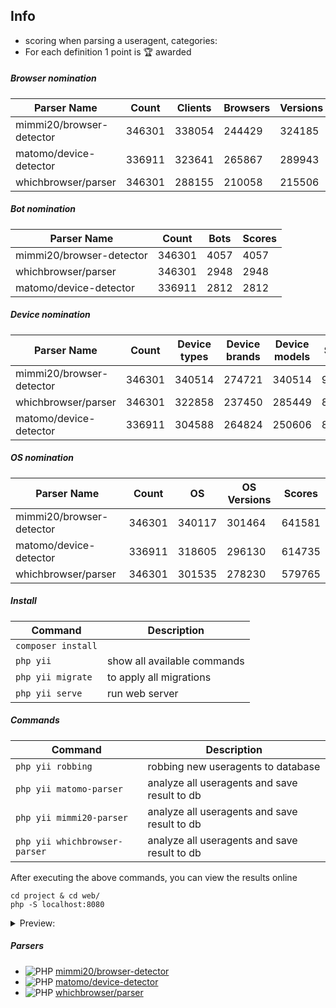 Info
---
* scoring when parsing a useragent, categories:
* For each definition 1 point is 🏆 awarded

##### Browser nomination
| Parser Name | Count | Clients | Browsers | Versions | Engines | Scores |
| ---- | ---- | ---- | ---- | ---- | ---- | ---- |
| mimmi20/browser-detector | 346301 | 338054 | 244429 | 324185 | 332446 | 1239114 |
| matomo/device-detector | 336911 | 323641 | 265867 | 289943 | 258677 | 1138128 |
| whichbrowser/parser | 346301 | 288155 | 210058 | 215506 | 299925 | 1013644 |



##### Bot nomination
| Parser Name | Count | Bots | Scores |
| ---- | ---- | ---- | ---- |
| mimmi20/browser-detector | 346301 | 4057 | 4057 |
| whichbrowser/parser | 346301 | 2948 | 2948 |
| matomo/device-detector | 336911 | 2812 | 2812 |



##### Device nomination
| Parser Name | Count | Device types | Device brands | Device models | Scores |
| ---- | ---- | ---- | ---- | ---- | ---- |
| mimmi20/browser-detector | 346301 | 340514 | 274721 | 340514 | 955749 |
| whichbrowser/parser | 346301 | 322858 | 237450 | 285449 | 845757 |
| matomo/device-detector | 336911 | 304588 | 264824 | 250606 | 820018 |



##### OS nomination
| Parser Name | Count | OS | OS Versions | Scores |
| ---- | ---- | ---- | ---- | ---- |
| mimmi20/browser-detector | 346301 | 340117 | 301464 | 641581 |
| matomo/device-detector | 336911 | 318605 | 296130 | 614735 |
| whichbrowser/parser | 346301 | 301535 | 278230 | 579765 |



##### Install 
| Command | Description |
| --- | --- |
| `composer install` |     |
| `php yii` | show all available commands  |
| `php yii migrate` | to apply all migrations | 
| `php yii serve` | run web server | 
 
##### Commands  

| Command | Description |
| --- | --- |
| `php yii robbing` | robbing new useragents to database |
| `php yii matomo-parser` | analyze all useragents and save result to db |
| `php yii mimmi20-parser`| analyze all useragents and save result to db |
| `php yii whichbrowser-parser` | analyze all useragents and save result to db |

After executing the above commands, you can view the results online
```
cd project & cd web/
php -S localhost:8080
```

<details>
<summary>Preview:</summary>
 
![image](https://user-images.githubusercontent.com/1337066/147969697-4710707d-0ef5-49c9-be96-df03f87fe741.png)
 
</details>

##### Parsers

* ![PHP](https://img.shields.io/badge/php-%23777BB4.svg?style=for-the-badge&logo=php&logoColor=white) [mimmi20/browser-detector](https://github.com/mimmi20/browser-detector)
* ![PHP](https://img.shields.io/badge/php-%23777BB4.svg?style=for-the-badge&logo=php&logoColor=white) [matomo/device-detector](https://github.com/matomo-org/device-detector)
* ![PHP](https://img.shields.io/badge/php-%23777BB4.svg?style=for-the-badge&logo=php&logoColor=white) [whichbrowser/parser](https://github.com/WhichBrowser/Parser-PHP)